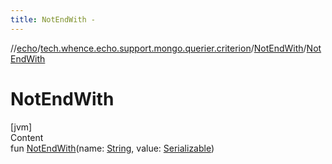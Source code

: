 ```yaml
---
title: NotEndWith -
---
```

//[echo](../../index.md)/[tech.whence.echo.support.mongo.querier.criterion](../index.md)/[NotEndWith](index.md)/[NotEndWith](-not-end-with.md)



# NotEndWith  
[jvm]  
Content  
fun [NotEndWith](-not-end-with.md)(name: [String](https://kotlinlang.org/api/latest/jvm/stdlib/kotlin/-string/index.html), value: [Serializable](https://docs.oracle.com/javase/8/docs/api/java/io/Serializable.html))  



